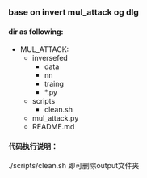 ### base on invert mul_attack og dlg

#### dir as following:
- MUL_ATTACK:
  - inversefed
    - data
    - nn
    - traing
    - *.py
  - scripts
    - clean.sh
  - mul_attack.py
  - README.md
 #### 代码执行说明：
 ./scripts/clean.sh 即可删除output文件夹
 
